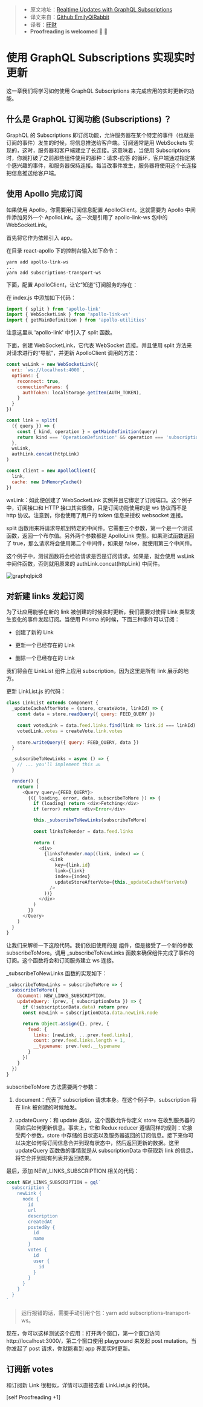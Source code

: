 > * 原文地址：[Realtime Updates with GraphQL Subscriptions](https://www.howtographql.com/react-apollo/8-subscriptions/)
> * 译文来自：[Github:EmilyQiRabbit](https://github.com/EmilyQiRabbit/GraphQLTranslation)
> * 译者：[旺财](https://github.com/EmilyQiRabbit)
> * **Proofreading is welcomed** 🙋 🎉

# 使用 GraphQL Subscriptions 实现实时更新

这一章我们将学习如何使用 GraphQL Subscriptions 来完成应用的实时更新的功能。

## 什么是 GraphQL 订阅功能 (Subscriptions) ？

GraphQL 的 Subscriptions 即订阅功能，允许服务器在某个特定的事件（也就是订阅的事件）发生的时候，将信息推送给客户端。订阅通常是用 WebSockets 实现的，这时，服务器和客户端建立了长连接。这意味着，当使用 Subscriptions 时，你就打破了之前那些组件使用的那种：请求-应答 的循环，客户端通过指定某个感兴趣的事件，和服务器保持连接。每当改事件发生，服务器将使用这个长连接把信息推送给客户端。

## 使用 Apollo 完成订阅

如果使用 Apollo，你需要用订阅信息配置 ApolloClient。这就需要为 Apollo 中间件添加另外一个 ApolloLink。这一次是引用了 apollo-link-ws 包中的 WebSocketLink。

首先将它作为依赖引入 app。

在目录 react-apollo 下的控制台输入如下命令：

```
yarn add apollo-link-ws
...
yarn add subscriptions-transport-ws
```

下面，配置 ApolloClient，让它“知道”订阅服务的存在：

在 index.js 中添加如下代码：

```JavaScript
import { split } from 'apollo-link'
import { WebSocketLink } from 'apollo-link-ws'
import { getMainDefinition } from 'apollo-utilities'
```

注意这里从 'apollo-link' 中引入了 split 函数。

下面，创建 WebSocketLink，它代表 WebSocket 连接。并且使用 split 方法来对请求进行的“导航”，并更新 ApolloClient 调用的方法：

```JavaScript
const wsLink = new WebSocketLink({
  uri: `ws://localhost:4000`,
  options: {
    reconnect: true,
    connectionParams: {
      authToken: localStorage.getItem(AUTH_TOKEN),
    }
  }
})

const link = split(
  ({ query }) => {
    const { kind, operation } = getMainDefinition(query)
    return kind === 'OperationDefinition' && operation === 'subscription'
  },
  wsLink,
  authLink.concat(httpLink)
)

const client = new ApolloClient({
  link,
  cache: new InMemoryCache()
})
```

wsLink：如此便创建了 WebSocketLink 实例并且它绑定了订阅端口。这个例子中，订阅接口和 HTTP 接口其实很像，只是订阅功能使用的是 ws 协议而不是 http 协议。注意到，你也使用了用户的 token 信息来授权 websocket 连接。

split 函数用来将请求导航到特定的中间件。它需要三个参数，第一个是一个测试函数，返回一个布尔值。另外两个参数都是 ApolloLink 类型。如果测试函数返回了 true，那么请求将会使用第二个中间件，如果是 false，就使用第三个中间件。

这个例子中，测试函数将会检验请求是否是订阅请求。如果是，就会使用 wsLink 中间件函数，否则就用原来的 authLink.concat(httpLink) 中间件。

![graphqlpic8](../imgs/graphqlpic8.png)

## 对新建 links 发起订阅

为了让应用能够在新的 link 被创建的时候实时更新，我们需要对使得 Link 类型发生变化的事件发起订阅。当使用 Prisma 的时候，下面三种事件可以订阅：

* 创建了新的 Link

* 更新一个已经存在的 Link

* 删除一个已经存在的 Link

我们将会在 LinkList 组件上应用 subscription，因为这里是所有 link 展示的地方。

更新 LinkList.js 的代码：

```JavaScript
class LinkList extends Component {
  _updateCacheAfterVote = (store, createVote, linkId) => {
    const data = store.readQuery({ query: FEED_QUERY })
  
    const votedLink = data.feed.links.find(link => link.id === linkId)
    votedLink.votes = createVote.link.votes
  
    store.writeQuery({ query: FEED_QUERY, data })
  }

  _subscribeToNewLinks = async () => {
    // ... you'll implement this 🔜
  }

  render() {
    return (
      <Query query={FEED_QUERY}>
        {({ loading, error, data, subscribeToMore }) => {
          if (loading) return <div>Fetching</div>
          if (error) return <div>Error</div>

          this._subscribeToNewLinks(subscribeToMore)
    
          const linksToRender = data.feed.links
    
          return (
            <div>
              {linksToRender.map((link, index) => (
                <Link
                  key={link.id}
                  link={link}
                  index={index}
                  updateStoreAfterVote={this._updateCacheAfterVote}
                />
              ))}
            </div>
          )
        }}
      </Query>
    )
  }
}
```

让我们来解析一下这段代码。我们依旧使用的是 <Query /> 组件，但是接受了一个新的参数 subscribeToMore。调用 _subscribeToNewLinks 函数来确保组件完成了事件的订阅。这个函数将会和订阅服务建立 ws 连接。

_subscribeToNewLinks 函数的实现如下：

```js
_subscribeToNewLinks = subscribeToMore => {
  subscribeToMore({
    document: NEW_LINKS_SUBSCRIPTION,
    updateQuery: (prev, { subscriptionData }) => {
      if (!subscriptionData.data) return prev
      const newLink = subscriptionData.data.newLink.node

      return Object.assign({}, prev, {
        feed: {
          links: [newLink, ...prev.feed.links],
          count: prev.feed.links.length + 1,
          __typename: prev.feed.__typename
        }
      })
    }
  })
}
```

subscribeToMore 方法需要两个参数：

1. document：代表了 subscription 请求本身。在这个例子中，subscription 将在 link 被创建的时候触发。

2. updateQuery：和 update 类似，这个函数允许你定义 store 在收到服务器的回应后如何更新信息。事实上，它和 Redux reducer 遵循同样的规则：它接受两个参数，store 中存储的旧状态以及服务器返回的订阅信息。接下来你可以决定如何将订阅信息合并到现有状态中，然后返回更新的数据。这里 updateQuery 函数做的事情就是从 subscriptionData 中获取新 link 的信息，将它合并到现有列表并返回结果。

最后，添加 NEW_LINKS_SUBSCRIPTION 相关的代码：

```js
const NEW_LINKS_SUBSCRIPTION = gql`
  subscription {
    newLink {
      node {
        id
        url
        description
        createdAt
        postedBy {
          id
          name
        }
        votes {
          id
          user {
            id
          }
        }
      }
    }
  }
`
```

> 运行报错的话，需要手动引用个包：yarn add subscriptions-transport-ws。

现在，你可以这样测试这个应用：打开两个窗口，第一个窗口访问 http://localhost:3000/，第二个窗口使用 playground 来发起 post mutation。当你发起了 post 请求，你就能看到 app 界面实时更新。

## 订阅新 votes

和订阅新 Link 很相似，详情可以直接去看 LinkList.js 的代码。

[self Proofreading +1]
